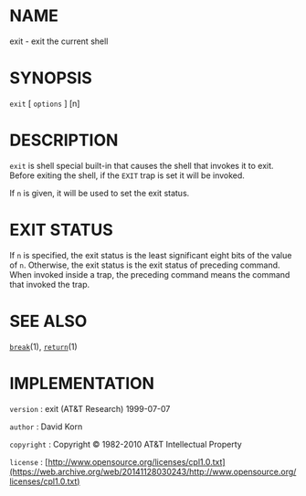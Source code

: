 # NAME

exit - exit the current shell

# SYNOPSIS

`exit` \[ `options` \] \[n\]

# DESCRIPTION

`exit` is shell special built-in that causes the shell that invokes it
to exit. Before exiting the shell, if the `EXIT` trap is set it will
be invoked.

If `n` is given, it will be used to set the exit status.

# EXIT STATUS

If `n` is specified, the exit status is the least significant eight bits
of the value of `n`. Otherwise, the exit status is the exit status of
preceding command. When invoked inside a trap, the preceding command
means the command that invoked the trap.

# SEE ALSO

[`break`](/web/20141128030243/http://www2.research.att.com/~astopen/man/man1/break.html)(1),
[`return`](/web/20141128030243/http://www2.research.att.com/~astopen/man/man1/return.html)(1)

# IMPLEMENTATION

`version`
: exit (AT&T Research) 1999-07-07

`author`
: David Korn

`copyright`
: Copyright © 1982-2010 AT&T Intellectual Property

`license`
: [http://www.opensource.org/licenses/cpl1.0.txt](https://web.archive.org/web/20141128030243/http://www.opensource.org/licenses/cpl1.0.txt)


